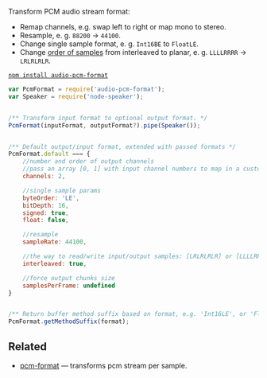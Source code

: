 Transform PCM audio stream format:

* Remap channels, e.g. swap left to right or map mono to stereo.
* Resample, e. g. `88200` → `44100`.
* Change single sample format, e. g. `Int16BE` to `FloatLE`.
* Change [order of samples](https://developer.mozilla.org/en-US/docs/Web/API/Web_Audio_API/Basic_concepts_behind_Web_Audio_API#Planar_versus_interleaved_buffers) from interleaved to planar, e. g. `LLLLRRRR` → `LRLRLRLR`.


[`npm install audio-pcm-format`](https://npmjs.org/package/audio-pcm-format)


```js
var PcmFormat = require('audio-pcm-format');
var Speaker = require('node-speaker');


/** Transform input format to optional output format. */
PcmFormat(inputFormat, outputFormat?).pipe(Speaker());


/** Default output/input format, extended with passed formats */
PcmFormat.default === {
	//number and order of output channels
	//pass an array [0, 1] with input channel numbers to map in a custom way
	channels: 2,

	//single sample params
	byteOrder: 'LE',
	bitDepth: 16,
	signed: true,
	float: false,

	//resample
	sampleRate: 44100,

	//the way to read/write input/output samples: [LRLRLRLR] or [LLLLRRRR]
	interleaved: true,

	//force output chunks size
	samplesPerFrame: undefined
}


/** Return buffer method suffix based on format, e.g. 'Int16LE', or 'FloatLE' */
PcmFormat.getMethodSuffix(format);
```


## Related

* [pcm-format](https://npmjs.org/package/pcm-format) — transforms pcm stream per sample.